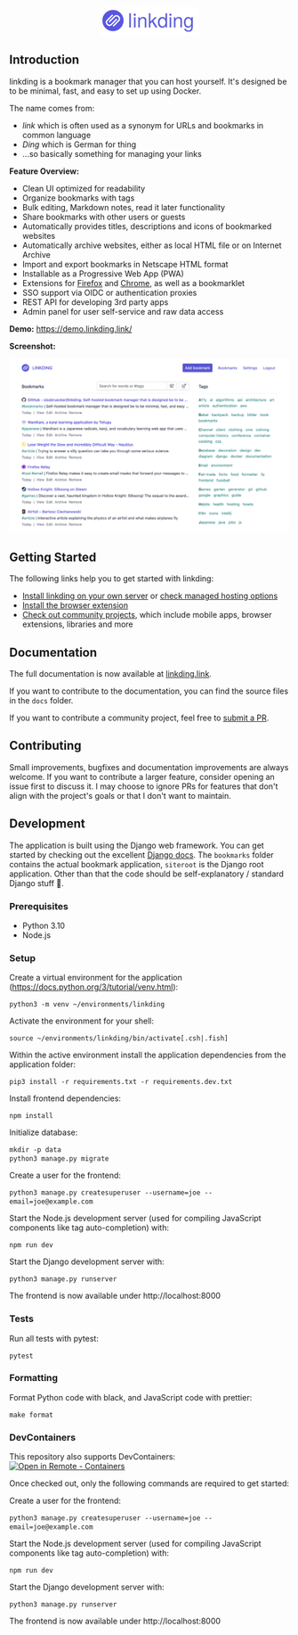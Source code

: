 <div align="center">
    <br>
    <a href="https://github.com/sissbruecker/linkding">
        <img src="assets/header.svg" height="50">
    </a>
    <br>
</div>

##  Introduction

linkding is a bookmark manager that you can host yourself.
It's designed be to be minimal, fast, and easy to set up using Docker.

The name comes from:
- *link* which is often used as a synonym for URLs and bookmarks in common language
- *Ding* which is German for thing
- ...so basically something for managing your links

**Feature Overview:**
- Clean UI optimized for readability
- Organize bookmarks with tags
- Bulk editing, Markdown notes, read it later functionality
- Share bookmarks with other users or guests
- Automatically provides titles, descriptions and icons of bookmarked websites
- Automatically archive websites, either as local HTML file or on Internet Archive
- Import and export bookmarks in Netscape HTML format
- Installable as a Progressive Web App (PWA)
- Extensions for [Firefox](https://addons.mozilla.org/firefox/addon/linkding-extension/) and [Chrome](https://chrome.google.com/webstore/detail/linkding-extension/beakmhbijpdhipnjhnclmhgjlddhidpe), as well as a bookmarklet
- SSO support via OIDC or authentication proxies
- REST API for developing 3rd party apps
- Admin panel for user self-service and raw data access


**Demo:** https://demo.linkding.link/

**Screenshot:**

![Screenshot](/docs/src/assets/linkding-screenshot.png?raw=true "Screenshot")

## Getting Started

The following links help you to get started with linkding:
- [Install linkding on your own server](https://linkding.link/installation) or [check managed hosting options](https://linkding.link/managed-hosting)
- [Install the browser extension](https://linkding.link/browser-extension)
- [Check out community projects](https://linkding.link/community), which include mobile apps, browser extensions, libraries and more

## Documentation

The full documentation is now available at [linkding.link](https://linkding.link/).

If you want to contribute to the documentation, you can find the source files in the `docs` folder.

If you want to contribute a community project, feel free to [submit a PR](https://github.com/sissbruecker/linkding/edit/master/docs/src/content/docs/community.md).

## Contributing

Small improvements, bugfixes and documentation improvements are always welcome. If you want to contribute a larger feature, consider opening an issue first to discuss it. I may choose to ignore PRs for features that don't align with the project's goals or that I don't want to maintain.

## Development

The application is built using the Django web framework. You can get started by checking out the excellent [Django docs](https://docs.djangoproject.com/en/4.1/). The `bookmarks` folder contains the actual bookmark application, `siteroot` is the Django root application. Other than that the code should be self-explanatory / standard Django stuff 🙂.

### Prerequisites
- Python 3.10
- Node.js

### Setup

Create a virtual environment for the application (https://docs.python.org/3/tutorial/venv.html):
```
python3 -m venv ~/environments/linkding
```
Activate the environment for your shell:
```
source ~/environments/linkding/bin/activate[.csh|.fish]
```
Within the active environment install the application dependencies from the application folder:
```
pip3 install -r requirements.txt -r requirements.dev.txt
```
Install frontend dependencies:
```
npm install
```
Initialize database:
```
mkdir -p data
python3 manage.py migrate
```
Create a user for the frontend:
```
python3 manage.py createsuperuser --username=joe --email=joe@example.com
```
Start the Node.js development server (used for compiling JavaScript components like tag auto-completion) with:
```
npm run dev
```
Start the Django development server with:
```
python3 manage.py runserver
```
The frontend is now available under http://localhost:8000

### Tests

Run all tests with pytest:
```
pytest
```

### Formatting

Format Python code with black, and JavaScript code with prettier:
```
make format
```

### DevContainers

This repository also supports DevContainers: [![Open in Remote - Containers](https://img.shields.io/static/v1?label=Remote%20-%20Containers&message=Open&color=blue&logo=visualstudiocode)](https://vscode.dev/redirect?url=vscode://ms-vscode-remote.remote-containers/cloneInVolume?url=git@github.com:sissbruecker/linkding.git)

Once checked out, only the following commands are required to get started:

Create a user for the frontend:
```
python3 manage.py createsuperuser --username=joe --email=joe@example.com
```
Start the Node.js development server (used for compiling JavaScript components like tag auto-completion) with:
```
npm run dev
```
Start the Django development server with:
```
python3 manage.py runserver
```
The frontend is now available under http://localhost:8000
